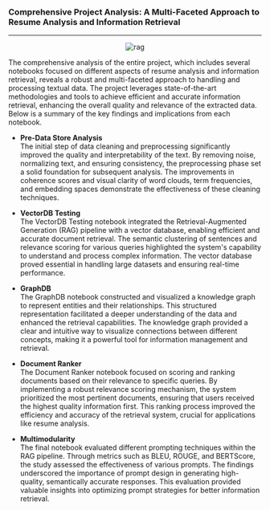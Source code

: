 ### Comprehensive Project Analysis: A Multi-Faceted Approach to Resume Analysis and Information Retrieval
---------
<div align="center">
  <img src="https://github.com/user-attachments/assets/8412ed2a-4818-461d-acf0-f2b88e08ffe6" alt="rag">
</div>

The comprehensive analysis of the entire project, which includes several notebooks focused on different aspects of resume analysis and information retrieval, reveals a robust and multi-faceted approach to handling and processing textual data. The project leverages state-of-the-art methodologies and tools to achieve efficient and accurate information retrieval, enhancing the overall quality and relevance of the extracted data. Below is a summary of the key findings and implications from each notebook.

- **Pre-Data Store Analysis**  
  The initial step of data cleaning and preprocessing significantly improved the quality and interpretability of the text. By removing noise, normalizing text, and ensuring consistency, the preprocessing phase set a solid foundation for subsequent analysis. The improvements in coherence scores and visual clarity of word clouds, term frequencies, and embedding spaces demonstrate the effectiveness of these cleaning techniques.

- **VectorDB Testing**  
  The VectorDB Testing notebook integrated the Retrieval-Augmented Generation (RAG) pipeline with a vector database, enabling efficient and accurate document retrieval. The semantic clustering of sentences and relevance scoring for various queries highlighted the system's capability to understand and process complex information. The vector database proved essential in handling large datasets and ensuring real-time performance.

- **GraphDB**  
  The GraphDB notebook constructed and visualized a knowledge graph to represent entities and their relationships. This structured representation facilitated a deeper understanding of the data and enhanced the retrieval capabilities. The knowledge graph provided a clear and intuitive way to visualize connections between different concepts, making it a powerful tool for information management and retrieval.

- **Document Ranker**  
  The Document Ranker notebook focused on scoring and ranking documents based on their relevance to specific queries. By implementing a robust relevance scoring mechanism, the system prioritized the most pertinent documents, ensuring that users received the highest quality information first. This ranking process improved the efficiency and accuracy of the retrieval system, crucial for applications like resume analysis.

- **Multimodularity**  
  The final notebook evaluated different prompting techniques within the RAG pipeline. Through metrics such as BLEU, ROUGE, and BERTScore, the study assessed the effectiveness of various prompts. The findings underscored the importance of prompt design in generating high-quality, semantically accurate responses. This evaluation provided valuable insights into optimizing prompt strategies for better information retrieval.
